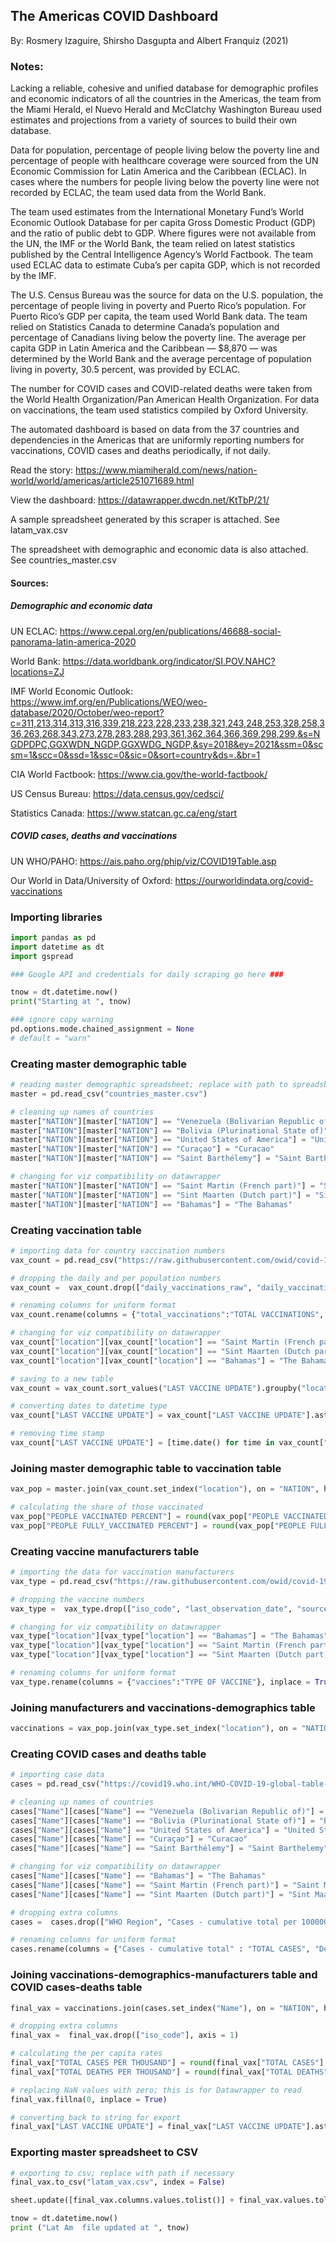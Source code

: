 ## The Americas COVID Dashboard

By: Rosmery Izaguire, Shirsho Dasgupta and Albert Franquiz (2021)

### Notes:

Lacking a reliable, cohesive and unified database for demographic profiles and economic indicators of all the countries in the Americas, the team from the Miami Herald, el Nuevo Herald and McClatchy Washington Bureau used estimates and projections from a variety of sources to build their own database. 

Data for population, percentage of people living below the poverty line and percentage of people with healthcare coverage were sourced from the UN Economic Commission for Latin America and the Caribbean (ECLAC). In cases where the numbers for people living below the poverty line were not recorded by ECLAC, the team used data from the World Bank. 

The team used estimates from the International Monetary Fund’s World Economic Outlook Database for per capita Gross Domestic Product (GDP) and the ratio of public debt to GDP. Where figures were not available from the UN, the IMF or the World Bank, the team relied on latest statistics published by the Central Intelligence Agency’s World Factbook. 
The team used ECLAC data to estimate Cuba’s per capita GDP, which is not recorded by the IMF. 

The U.S. Census Bureau was the source for data on the U.S. population, the percentage of people living in poverty and Puerto Rico’s population. For Puerto Rico’s GDP per capita, the team used World Bank data. The team relied on Statistics Canada to determine Canada’s population and percentage of Canadians living below the poverty line. The average per capita GDP in Latin America and the Caribbean ⁠— $8,870 ⁠— was determined by the World Bank and the average percentage of population living in poverty, 30.5 percent, was provided by ECLAC. 

The number for COVID cases and COVID-related deaths were taken from the World Health Organization/Pan American Health Organization. For data on vaccinations, the team used statistics compiled by Oxford University.

The automated dashboard is based on data from the 37 countries and dependencies in the Americas that are uniformly reporting numbers for vaccinations, COVID cases and deaths periodically, if not daily.

Read the story: https://www.miamiherald.com/news/nation-world/world/americas/article251071689.html 

View the dashboard: https://datawrapper.dwcdn.net/KtTbP/21/

A sample spreadsheet generated by this scraper is attached. See latam_vax.csv

The spreadsheet with demographic and economic data is also attached. See countries_master.csv

#### Sources:

##### Demographic and economic data

UN ECLAC: https://www.cepal.org/en/publications/46688-social-panorama-latin-america-2020

World Bank: https://data.worldbank.org/indicator/SI.POV.NAHC?locations=ZJ

IMF World Economic Outlook: https://www.imf.org/en/Publications/WEO/weo-database/2020/October/weo-report?c=311,213,314,313,316,339,218,223,228,233,238,321,243,248,253,328,258,336,263,268,343,273,278,283,288,293,361,362,364,366,369,298,299,&s=NGDPDPC,GGXWDN_NGDP,GGXWDG_NGDP,&sy=2018&ey=2021&ssm=0&scsm=1&scc=0&ssd=1&ssc=0&sic=0&sort=country&ds=.&br=1

CIA World Factbook: https://www.cia.gov/the-world-factbook/

US Census Bureau: https://data.census.gov/cedsci/

Statistics Canada: https://www.statcan.gc.ca/eng/start


##### COVID cases, deaths and vaccinations

UN WHO/PAHO: https://ais.paho.org/phip/viz/COVID19Table.asp

Our World in Data/University of Oxford: https://ourworldindata.org/covid-vaccinations

### Importing libraries


```python
import pandas as pd
import datetime as dt
import gspread
```


```python
### Google API and credentials for daily scraping go here ###
```


```python
tnow = dt.datetime.now()
print("Starting at ", tnow)
```


```python
### ignore copy warning
pd.options.mode.chained_assignment = None  
# default = "warn"
```

### Creating master demographic table 


```python
# reading master demographic spreadsheet; replace with path to spreadsheet if needed
master = pd.read_csv("countries_master.csv")

# cleaning up names of countries
master["NATION"][master["NATION"] == "Venezuela (Bolivarian Republic of)"] = "Venezuela" 
master["NATION"][master["NATION"] == "Bolivia (Plurinational State of)"] = "Bolivia"
master["NATION"][master["NATION"] == "United States of America"] = "United States"
master["NATION"][master["NATION"] == "Curaçao"] = "Curacao"
master["NATION"][master["NATION"] == "Saint Barthélemy"] = "Saint Barthelemy"

# changing for viz compatibility on datawrapper
master["NATION"][master["NATION"] == "Saint Martin (French part)"] = "Saint Martin"
master["NATION"][master["NATION"] == "Sint Maarten (Dutch part)"] = "Sint Maarten"
master["NATION"][master["NATION"] == "Bahamas"] = "The Bahamas"
```

### Creating vaccination table


```python
# importing data for country vaccination numbers
vax_count = pd.read_csv("https://raw.githubusercontent.com/owid/covid-19-data/master/public/data/vaccinations/vaccinations.csv")

# dropping the daily and per population numbers
vax_count =  vax_count.drop(["daily_vaccinations_raw", "daily_vaccinations", "total_vaccinations_per_hundred", "people_vaccinated_per_hundred", "people_fully_vaccinated_per_hundred", "daily_vaccinations_per_million"], axis = 1)

# renaming columns for uniform format
vax_count.rename(columns = {"total_vaccinations":"TOTAL VACCINATIONS", "people_vaccinated":"PEOPLE VACCINATED", "people_fully_vaccinated":"PEOPLE FULLY VACCINATED","date":"LAST VACCINE UPDATE"}, inplace = True)

# changing for viz compatibility on datawrapper
vax_count["location"][vax_count["location"] == "Saint Martin (French part)"] = "Saint Martin"
vax_count["location"][vax_count["location"] == "Sint Maarten (Dutch part)"] = "Sint Maarten"
vax_count["location"][vax_count["location"] == "Bahamas"] = "The Bahamas"

# saving to a new table
vax_count = vax_count.sort_values("LAST VACCINE UPDATE").groupby("location").tail(1)

# converting dates to datetime type
vax_count["LAST VACCINE UPDATE"] = vax_count["LAST VACCINE UPDATE"].astype("datetime64[ns]")

# removing time stamp
vax_count["LAST VACCINE UPDATE"] = [time.date() for time in vax_count["LAST VACCINE UPDATE"]]
```

### Joining master demographic table to vaccination table 


```python
vax_pop = master.join(vax_count.set_index("location"), on = "NATION", how = "left")

# calculating the share of those vaccinated
vax_pop["PEOPLE VACCINATED PERCENT"] = round(vax_pop["PEOPLE VACCINATED"] / vax_pop["POPULATION"] * 100, 2)
vax_pop["PEOPLE FULLY_VACCINATED PERCENT"] = round(vax_pop["PEOPLE FULLY VACCINATED"] / vax_pop["POPULATION"] * 100, 2)
```

### Creating vaccine manufacturers table


```python
# importing the data for vaccination manufacturers
vax_type = pd.read_csv("https://raw.githubusercontent.com/owid/covid-19-data/master/public/data/vaccinations/locations.csv")

# dropping the vaccine numbers
vax_type =  vax_type.drop(["iso_code", "last_observation_date", "source_name", "source_website"], axis = 1)

# changing for viz compatibility on datawrapper
vax_type["location"][vax_type["location"] == "Bahamas"] = "The Bahamas"
vax_type["location"][vax_type["location"] == "Saint Martin (French part)"] = "Saint Martin"
vax_type["location"][vax_type["location"] == "Sint Maarten (Dutch part)"] = "Sint Maarten"

# renaming columns for uniform format
vax_type.rename(columns = {"vaccines":"TYPE OF VACCINE"}, inplace = True)
```

### Joining manufacturers and vaccinations-demographics table


```python
vaccinations = vax_pop.join(vax_type.set_index("location"), on = "NATION", how = "left")
```

### Creating COVID cases and deaths table


```python
# importing case data
cases = pd.read_csv("https://covid19.who.int/WHO-COVID-19-global-table-data.csv", skiprows = [1])

# cleaning up names of countries
cases["Name"][cases["Name"] == "Venezuela (Bolivarian Republic of)"] = "Venezuela" 
cases["Name"][cases["Name"] == "Bolivia (Plurinational State of)"] = "Bolivia"
cases["Name"][cases["Name"] == "United States of America"] = "United States"
cases["Name"][cases["Name"] == "Curaçao"] = "Curacao"
cases["Name"][cases["Name"] == "Saint Barthélemy"] = "Saint Barthelemy"

# changing for viz compatibility on datawrapper
cases["Name"][cases["Name"] == "Bahamas"] = "The Bahamas"
cases["Name"][cases["Name"] == "Saint Martin (French part)"] = "Saint Martin"
cases["Name"][cases["Name"] == "Sint Maarten (Dutch part)"] = "Sint Maarten"

# dropping extra columns
cases =  cases.drop(["WHO Region", "Cases - cumulative total per 100000 population", "Cases - newly reported in last 7 days", "Cases - newly reported in last 7 days per 100000 population", "Cases - newly reported in last 24 hours", "Deaths - cumulative total per 100000 population", "Deaths - newly reported in last 7 days", "Deaths - newly reported in last 7 days per 100000 population", "Deaths - newly reported in last 24 hours"], axis = 1)

# renaming columns for uniform format
cases.rename(columns = {"Cases - cumulative total" : "TOTAL CASES", "Deaths - cumulative total" : "TOTAL DEATHS"}, inplace = True)
```

### Joining vaccinations-demographics-manufacturers table and COVID cases-deaths table


```python
final_vax = vaccinations.join(cases.set_index("Name"), on = "NATION", how = "left")

# dropping extra columns
final_vax =  final_vax.drop(["iso_code"], axis = 1)

# calculating the per capita rates
final_vax["TOTAL CASES PER THOUSAND"] = round(final_vax["TOTAL CASES"] / final_vax["POPULATION"] * 1000, 2)
final_vax["TOTAL DEATHS PER THOUSAND"] = round(final_vax["TOTAL DEATHS"] / final_vax["POPULATION"] * 1000, 2)

# replacing NaN values with zero; this is for Datawrapper to read
final_vax.fillna(0, inplace = True)

# converting back to string for export  
final_vax["LAST VACCINE UPDATE"] = final_vax["LAST VACCINE UPDATE"].astype(str)
```

### Exporting master spreadsheet to CSV


```python
# exporting to csv; replace with path if necessary
final_vax.to_csv("latam_vax.csv", index = False)

sheet.update([final_vax.columns.values.tolist()] + final_vax.values.tolist(), value_input_option = "USER_ENTERED")

tnow = dt.datetime.now()
print ("Lat Am  file updated at ", tnow)
```
